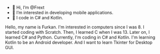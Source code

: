 - 👋 Hi, I’m @Frext
- 👀 I’m interested in developing mobile applications.
- 🌱 I code in C# and Kotlin.

Hello, my name is Furkan. I'm interested in computers since I was 8. I started coding with Scratch. Then, I learned C when I was 13. Later on, I learned C# and Python. Currently, I'm coding in C# and Kotlin. 
I'm learning Kotlin to be an Android developer. And I want to learn Tkinter for Desktop GUI.

<!---
Frext/Frext is a ✨ special ✨ repository because its `README.md` (this file) appears on your GitHub profile.
You can click the Preview link to take a look at your changes.
--->
